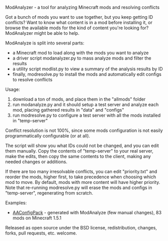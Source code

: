 ModAnalyzer - a tool for analyzing Minecraft mods and resolving conflicts

Got a bunch of mods you want to use together, but you keep getting ID conflicts? 
Want to know what content is in a mod before installing it, or browse the available
mods for the kind of content you're looking for? ModAnalyzer might be able to help.

ModAnalyze is split into several parts:

* a Minecraft mod to load along with the mods you want to analyze
* a driver script modanalyzer.py to mass analyze mods and filter the results
* a utility script modlist.py to view a summary of the analysis results by ID
* finally, modresolve.py to install the mods and automatically edit configs to resolve conflicts

Usage:

1. download a ton of mods, and place them in the "allmods" folder
2. run modanalyze.py and it should setup a test server and analyze each mod, placing gathered results in "data" and "configs"
3. run modresolve.py to configure a test server with all the mods installed in "temp-server"

Conflict resolution is not 100%, since some mods configuration is not easily programmatically configurable (or at all).

The script will show you what IDs could not be changed, and you can edit them manually. Copy the contents of "temp-server"
to your real server, make the edits, then copy the same contents to the client, making any needed changes or additions.

If there are too many irresolvable conflicts, you can edit "priority.txt" and reorder the mods, higher first,
to take precedence when choosing which mod to move. By default, mods with more content will have higher priority.
Note that re-running modresolve.py will erase the mods and configs in "temp-server", regenerating from scratch.

Examples:

* [AAConfigPack](https://github.com/agaricusb/AAConfigPack) - generated with ModAnalyze (few manual changes), 83 mods on Minecraft 1.5.1

Released as open source under the BSD license, redistribution, changes, forks, pull requests, etc. welcome.

